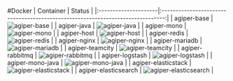 #Docker
| Container            | Status                                                                          |
|:---------------------|:-------------------------------------------------------------------------------:|
| agiper-base          | ![agiper-base](https://quay.io/repository/agiper/base/status)                   |
| agiper-java          | ![agiper-java](https://quay.io/repository/agiper/java/status)                   |
| agiper-mono          | ![agiper-mono](https://quay.io/repository/agiper/mono/status)                   |
| agiper-host          | ![agiper-host](https://quay.io/repository/agiper/host/status)                   |
| agiper-redis         | ![agiper-redis](https://quay.io/repository/agiper/redis/status)                 |
| agiper-nginx         | ![agiper-nginx](https://quay.io/repository/agiper/nginx/status)                 |
| agiper-mariadb       | ![agiper-mariadb](https://quay.io/repository/agiper/mariadb/status)             |
| agiper-teamcity      | ![agiper-teamcity](https://quay.io/repository/agiper/teamcity/status)           |
| agiper-rabbitmq      | ![agiper-rabbitmq](https://quay.io/repository/agiper/rabbitmq/status)           |
| agiper-logstash      | ![agiper-logstash](https://quay.io/repository/agiper/logstash/status)           |
| agiper-mono-java     | ![agiper-mono-java](https://quay.io/repository/agiper/mono-java/status)         |
| agiper-elasticstack  | ![agiper-elasticstack](https://quay.io/repository/agiper/elasticstack/status)   |
| agiper-elasticsearch | ![agiper-elasticsearch](https://quay.io/repository/agiper/elasticsearch/status) |
